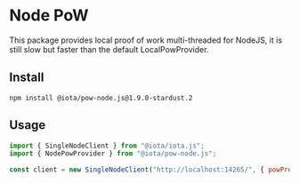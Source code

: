 # Node PoW

This package provides local proof of work multi-threaded for NodeJS, it is still slow but faster than the default LocalPowProvider.

## Install

```shell
npm install @iota/pow-node.js@1.9.0-stardust.2
```

## Usage

```js
import { SingleNodeClient } from "@iota/iota.js";
import { NodePowProvider } from "@iota/pow-node.js";

const client = new SingleNodeClient("http://localhost:14265/", { powProvider: new NodePowProvider() });
```
